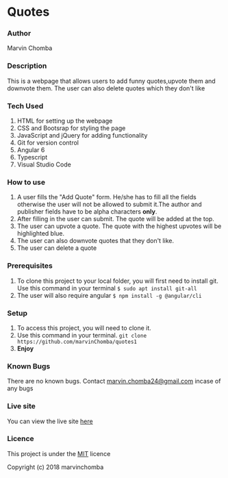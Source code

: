 # Quotes

### Author
Marvin Chomba

### Description
This is a webpage that allows users to add funny quotes,upvote them and downvote them.
The user can also delete quotes which they don't like

### Tech Used
1. HTML for setting up the webpage
2. CSS and Bootsrap for styling the page
3. JavaScript and jQuery for adding functionality
4. Git for version control
5. Angular 6 
6. Typescript
7. Visual Studio Code

### How to use
1. A user fills the "Add Quote" form. He/she has to fill all the fields otherwise the user will not be allowed to submit it.The author and publisher fields have to be alpha characters **only**.
2. After filling in the user can submit. The quote will be added at the top.
3. The user can upvote a quote. The quote with the highest upvotes will be highlighted blue. 
4. The user can also downvote quotes that they don't like.
5. The user can delete a quote

    

### Prerequisites
1. To clone this project to your local folder, you will first need to install git.
  Use this command in your terminal
  `$ sudo apt install git-all`
2. The user will also require angular
    `$ npm install -g @angular/cli`

### Setup
1. To access this project, you will need to clone it.
2. Use this command in your terminal.
`git clone https://github.com/marvinChomba/quotes1`
3. __Enjoy__

### Known Bugs
There are no known bugs. Contact marvin.chomba24@gmail.com incase of any bugs

### Live site
You can view the live site [here](https://marvinchomba.github.io/quotes1/)

### Licence
This project is under the [MIT](https://github.com/marvinChomba/quotes1/blob/master/LICENSE) licence

Copyright (c) 2018 marvinchomba
